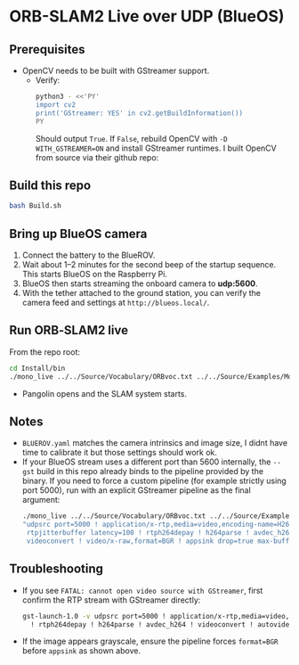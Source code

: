 # ORB-SLAM2 Live over UDP (BlueOS)

## Prerequisites
- OpenCV needs to be built with GStreamer support.
  - Verify:
    ```bash
    python3 - <<'PY'
    import cv2
    print('GStreamer: YES' in cv2.getBuildInformation())
    PY
    ```
    Should output `True`. If `False`, rebuild OpenCV with `-D WITH_GSTREAMER=ON` and install GStreamer runtimes. I built OpenCV from source via their github repo:

## Build this repo
```bash
bash Build.sh
```

## Bring up BlueOS camera
1. Connect the battery to the BlueROV.
2. Wait about 1–2 minutes for the second beep of the startup sequence. This starts BlueOS on the Raspberry Pi.
3. BlueOS then starts streaming the onboard camera to **udp:5600**.
4. With the tether attached to the ground station, you can verify the camera feed and settings at `http://blueos.local/`.

## Run ORB‑SLAM2 live
From the repo root:
```bash
cd Install/bin
./mono_live ../../Source/Vocabulary/ORBvoc.txt ../../Source/Examples/Monocular/BLUEROV.yaml results.txt --gst
```
- Pangolin opens and the SLAM system starts.

## Notes
- `BLUEROV.yaml` matches the camera intrinsics and image size, I didnt have time to calibrate it but those settings should work ok.
- If your BlueOS stream uses a different port than 5600 internally, the `--gst` build in this repo already binds to the pipeline provided by the binary. If you need to force a custom pipeline (for example strictly using port 5000), run with an explicit GStreamer pipeline as the final argument:
  ```bash
  ./mono_live ../../Source/Vocabulary/ORBvoc.txt ../../Source/Examples/Monocular/BLUEROV.yaml test.txt --gst \
  "udpsrc port=5000 ! application/x-rtp,media=video,encoding-name=H264,payload=96,clock-rate=90000 ! \
   rtpjitterbuffer latency=100 ! rtph264depay ! h264parse ! avdec_h264 ! \
   videoconvert ! video/x-raw,format=BGR ! appsink drop=true max-buffers=1 sync=false"
  ```

## Troubleshooting
- If you see `FATAL: cannot open video source with GStreamer`, first confirm the RTP stream with GStreamer directly:
  ```bash
  gst-launch-1.0 -v udpsrc port=5000 ! application/x-rtp,media=video,encoding-name=H264,payload=96 \
    ! rtph264depay ! h264parse ! avdec_h264 ! videoconvert ! autovideosink
  ```
- If the image appears grayscale, ensure the pipeline forces `format=BGR` before `appsink` as shown above.
